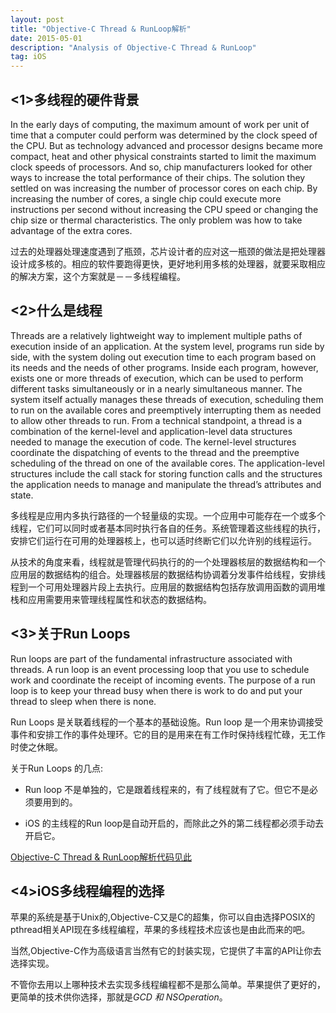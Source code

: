 ```yaml
---
layout: post
title: "Objective-C Thread & RunLoop解析"
date: 2015-05-01 
description: "Analysis of Objective-C Thread & RunLoop"
tag: iOS
---   
```


## <1>多线程的硬件背景

In the early days of computing, the maximum amount of work per unit of time that a computer could perform was determined by the clock speed of the CPU. But as technology advanced and processor designs became more compact, heat and other physical constraints started to limit the maximum clock speeds of processors. And so, chip manufacturers looked for other ways to increase the total performance of their chips. The solution they settled on was increasing the number of processor cores on each chip. By increasing the number of cores, a single chip could execute more instructions per second without increasing the CPU speed or changing the chip size or thermal characteristics. The only problem was how to take advantage of the extra cores.

过去的处理器处理速度遇到了瓶颈，芯片设计者的应对这一瓶颈的做法是把处理器设计成多核的。相应的软件要跑得更快，更好地利用多核的处理器，就要采取相应的解决方案，这个方案就是－－多线程编程。

## <2>什么是线程
    
Threads are a relatively lightweight way to implement multiple paths of execution inside of an application. At the system level, programs run side by side, with the system doling out execution time to each program based on its needs and the needs of other programs. Inside each program, however, exists one or more threads of execution, which can be used to perform different tasks simultaneously or in a nearly simultaneous manner. The system itself actually manages these threads of execution, scheduling them to run on the available cores and preemptively interrupting them as needed to allow other threads to run.
From a technical standpoint, a thread is a combination of the         kernel-level and application-level data structures needed to          manage the execution of code. The kernel-level structures             coordinate the dispatching of events to the thread and the            preemptive scheduling of the thread on one of the available           cores. The application-level structures include the call stack for storing function calls and the structures the application needs to manage and manipulate the thread’s attributes and state.

多线程是应用内多执行路径的一个轻量级的实现。一个应用中可能存在一个或多个线程，它们可以同时或者基本同时执行各自的任务。系统管理着这些线程的执行，安排它们运行在可用的处理器核上，也可以适时终断它们以允许别的线程运行。

从技术的角度来看，线程就是管理代码执行的的一个处理器核层的数据结构和一个应用层的数据结构的组合。处理器核层的数据结构协调着分发事件给线程，安排线程到一个可用处理器片段上去执行。应用层的数据结构包括存放调用函数的调用堆栈和应用需要用来管理线程属性和状态的数据结构。

## <3>关于Run Loops

Run loops are part of the fundamental infrastructure associated with threads. A run loop is an event processing loop that you use to schedule work and coordinate the receipt of incoming events. The purpose of a run loop is to keep your thread busy when there is work to do and put your thread to sleep when there is none.

Run Loops 是关联着线程的一个基本的基础设施。Run loop 是一个用来协调接受事件和安排工作的事件处理环。它的目的是用来在有工作时保持线程忙碌，无工作时使之休眠。

关于Run Loops 的几点:

-  Run loop 不是单独的，它是跟着线程来的，有了线程就有了它。但它不是必须要用到的。

- iOS 的主线程的Run loop是自动开启的，而除此之外的第二线程都必须手动去开启它。

[Objective-C Thread & RunLoop解析代码见此](https://github.com/zhangjiacheng/TestRunLoopDemo)


## <4>iOS多线程编程的选择

苹果的系统是基于Unix的,Objective-C又是C的超集，你可以自由选择POSIX的pthread相关API现在多线程编程，苹果的多线程技术应该也是由此而来的吧。

当然,Objective-C作为高级语言当然有它的封装实现，它提供了丰富的API让你去选择实现。

不管你去用以上哪种技术去实现多线程编程都不是那么简单。苹果提供了更好的，更简单的技术供你选择，那就是*GCD 和 NSOperation*。
